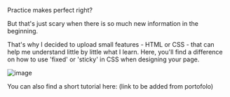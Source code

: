 Practice makes perfect right?

But that's just scary when there is so much new information in the beginning.

That's why I decided to upload small features - HTML or CSS - that can help me understand little by little what I learn.
Here, you'll find a difference on how to use 'fixed' or 'sticky' in CSS when designing your page.

![image](https://user-images.githubusercontent.com/107708977/179286191-5c56ddc5-c6da-43dc-b31f-89ea55aa71b0.png)

You can also find a short tutorial here: (link to be added from portofolo)
